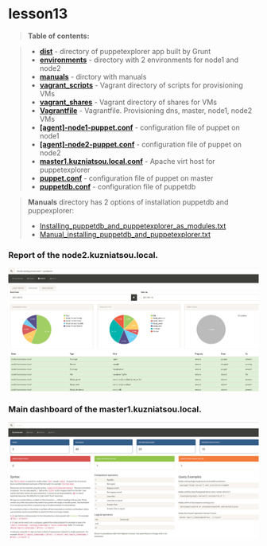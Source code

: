 # lesson13

> **Table of contents:**

> - [**dist**][0] - directory of puppetexplorer app built by Grunt
> - [**environments**][1] - directory with 2 environments for node1 and node2
> - [**manuals**][2] - dirctory with manuals 
> - [**vagrant_scripts**][3] - Vagrant directory of scripts for provisioning VMs
> - [**vagrant_shares**][4] - Vagrant directory of shares for VMs
> - [**Vagrantfile**][5] - Vagrantfile. Provisioning dns, master, node1, node2 VMs
> - [**[agent]-node1-puppet.conf**][6] - configuration file of puppet on node1
> - [**[agent]-node2-puppet.conf**][7] - configuration file of puppet on node2
> - [**master1.kuzniatsou.local.conf**][12] - Apache virt host for puppetexplorer
> - [**puppet.conf**][8] - configuration file of puppet on master
> - [**puppetdb.conf**][9] - configuration file of puppetdb


> **Manuals** directory has 2 options of installation puppetdb and puppexplorer:
> - [Installing_puppetdb_and_puppetexplorer_as_modules.txt][10]
> - [Manual_installing_puppetdb_and_puppetexplorer.txt][11]


### Report of the node2.kuzniatsou.local.
![alt text](screens/node2_events.png "node2")

### Main dashboard of the master1.kuzniatsou.local.
![alt text](screens/master_main.png "master")

[0]: https://github.com/ngkuznetsov/lesson13/tree/mikalai_kuzniatsou/dist
[1]: https://github.com/ngkuznetsov/lesson13/tree/mikalai_kuzniatsou/environments
[2]: https://github.com/ngkuznetsov/lesson13/tree/mikalai_kuzniatsou/manuals
[3]: https://github.com/ngkuznetsov/lesson13/tree/mikalai_kuzniatsou/vagrant_scripts
[4]: https://github.com/ngkuznetsov/lesson13/tree/mikalai_kuzniatsou/vagrant_shares
[5]: https://github.com/ngkuznetsov/lesson13/blob/mikalai_kuzniatsou/Vagrantfile
[6]: https://github.com/ngkuznetsov/lesson13/blob/mikalai_kuzniatsou/%5Bagent%5D-node1-puppet.conf
[7]: https://github.com/ngkuznetsov/lesson13/blob/mikalai_kuzniatsou/%5Bagent%5D-node2-puppet.conf
[8]: https://github.com/ngkuznetsov/lesson13/blob/mikalai_kuzniatsou/puppet.conf
[9]: https://github.com/ngkuznetsov/lesson13/blob/mikalai_kuzniatsou/puppetdb.conf
[10]: https://github.com/ngkuznetsov/lesson13/blob/mikalai_kuzniatsou/manuals/Manual_installing_puppetdb_and_puppetexplorer.txt
[11]: https://github.com/ngkuznetsov/lesson13/blob/mikalai_kuzniatsou/manuals/Manual_installing_puppetdb_and_puppetexplorer.txt
[12]: https://github.com/ngkuznetsov/lesson13/blob/mikalai_kuzniatsou/master1.kuzniatsou.local.conf

